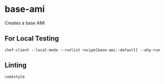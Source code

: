 # base-ami

Creates a base AMI 


## For Local Testing
```commandline
chef-client --local-mode --runlist recipe[base-ami::default] --why-run
```

## Linting
```commandline
cookstyle
```